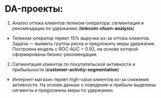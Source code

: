 # DA-проекты:

1. Анализ оттока клиентов телеком-оператора: сегментация и рекомендации по удержанию (**telecom-churn-analysis**)
   
* Телеком-оператор теряет 15% выручки из-за оттока клиентов. Задача — выявить группы риска и предложить меры удержания. Построена модель с ROC-AUC = 0.92, на основе которой сформированы бизнес-рекомендации.

2. Сегментация клиентов по покупательской активности и прибыльности (**customer-activity-segmentation**)

* Интернет-магазин теряет high-value клиентов из-за снижения активности. На основе данных о поведении и прибыли выделены сегменты и предложены меры по удержанию.

